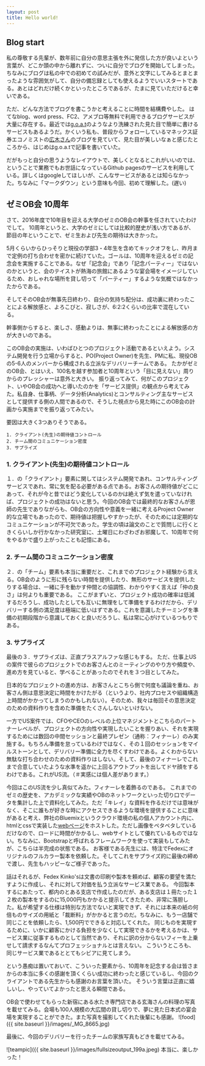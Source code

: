 ```yaml
---
layout: post
title: Hello world!
---
```


## Blog start
私の尊敬する先輩が、数年前に自分の意思主張を外に発信した方が良いよという言葉が、どこか頭の中から離れずに、ついに自分でブログを開始してしまった。
ちなみにブログは私の中での初めての試みだが、意外と文字にしてみるとまとまったような雰囲気がして、自分の備忘録としても使えるようでいいスタートである。あとはどれだけ続くかといったところであるが、たまに見ていただけると幸いである。

ただ、どんな方法でブログを書こうかと考えることに時間を結構費やした。
はてなblog、word press、FC2、アメブロ等無料で利用できるブログサービスが大量に存在する。最近では[g.o.a.t](https://www.goat.at/)のようなより洗練された見た目で簡単に書けるサービスもあるようだ。かくいう私も、普段からフォローしているマネックス証券エコノミストの[広木さん](https://hiroki.goat.me/)のブログを見ていて、見た目が美しいなぁと感じたところから、はじめはg.o.a.tで記事を書いていた。

だがもっと自分の思うようなレイアウトで、美しくとなるとこれがいいのでは、ということで業務でもお世話になっているGithub pagesのサービスを利用している。詳しくはgoogleしてほしいが、こんなサービスがあるとは知らなかった。ちなみに「マークダウン」という意味も今回、初めて理解した。(遅い)



## ゼミOB会 10周年

さて、2016年度で10年目を迎える大学のゼミのOB会の幹事を任されていたわけでして。
10周年というと、大学のゼミにしては比較的歴史が浅い方であるが、節目の年ということで、ゼミ生および先生の期待は大きかった。

5月くらいからひっそりと現役の学部3・4年生を含めてキックオフをし、昨月まで定例の打ち合わせを密かに続けていた。ゴールは、10周年を迎えるゼミの記念会を実施することである。なぜ「記念会」であり「記念パーティー」ではないのかというと、会のテイストが熱海の旅館にあるような宴会場をイメージしているため、おしゃれな場所を貸し切って「パーティー」するような気概ではなかったからである。

そしてそのOB会が無事先日終わり、自分の気持ち配分は、成功裏に終わったことによる解放感と、よろこびと、寂しさが、6:2:2くらいの比率で混在している。

幹事側からすると、楽しさ、感動よりは、無事に終わったことによる解放感の方が大きいのである。


このOB会の実施は、いわばひとつのプロジェクト活動であるといえよう。システム開発を行う立場からすると、PO(Project Owner)を先生、PMに私、現役OBの5-6人のメンバーから構成される立派なデリバリーチームである。
たかがゼミのOB会、とはいえ、100名を越す参加者と10周年という「目に見えない」周りからのプレッシャーは意外と大きい。
振り返ってみて、何がこのプロジェクト、いやOB会の成功へと導いたのかを「サービス提供」の観点から考えてみた。私自身、仕事柄、データ分析(Analytics)とコンサルティング主なサービスとして提供する側の人間であるので、そうした視点から見た時にこのOB会の計画から実施までを振り返ってみたい。

要因は大きく3つありそうである。

```
1. クライアント(先生)の期待値コントロール
2. チーム間のコミュニケーション密度
3. サプライズ
```

### 1. クライアント(先生)の期待値コントロール
１．の「クライアント」要素に関してはシステム開発であれ、コンサルティングサービスであれ、常に気を配る必要がある点である。お客さんの期待値がどこにあって、それが今と昔ではどう変化しているのかは絶えず気を遣っていなければ、プロジェクトの成功はないと思う。今回のOB会では最終的なお客さんが恩師の先生でありながらも、OB会の方向性や意義を一緒に考えるProject Owner的な立場でもあったので、期待値は把握しやすかったが、そのためには定期的なコミュニケーションが不可欠であった。学生の頃は論文のことで質問しに行くときくらいしか行かなかった研究室に、土曜日にわざわざお邪魔して、10周年で何をやるかで盛り上がったことも記憶にある。

### 2. チーム間のコミュニケーション密度
２．の「チーム」要素も本当に重要だと、これまでのプロジェクト経験から言える。OB会のように形に残らない時間を提供したり、無形のサービスを提供したりする場合は、一緒に手を動かす仲間との協調性、わかりやすく言えば「仲の良さ」は何よりも重要である。
ここがまずいと、プロジェクト成功の確率は低減するだろうし、成功したとしても互いに無理をして準備をするわけだから、デリバリーする側の満足度は極端に低いはずである。これを意識したチーミングを準備の初期段階から意識しておくと良いだろうし、私は常に心がけているつもりである。

### 3. サプライズ
最後の３．サプライズは、正直プラスアルファな感じもする。
ただ、仕事上USの案件で彼らのプロジェクトでのお客さんとのミーティングのやり方や頻度や、進め方を見ていると、学べることがあったのでそれを３つ目としてみた。

日本的なプロジェクトの進め方は、お客さんとこちら側で何度も議論を重ね、お客さん側は意思決定に時間をかけたがる（というより、社内プロセスや組織構造上時間がかかってしまうのかもしれない）。そのため、我々は毎回その意思決定のための資料作りを含めた準備をたくさんしないといけない。

一方でUS案件では、CFOやCEOのレベルの上位マネジメントとこちらのパートナーレベルが、プロジェクトの方向性や実現したいことを握りあい、それを実現するためには数回の中間セッションと最終プレゼン（通称：フィナーレ）のみ実施する。もちろん準備を怠っているわけではなく、その１回のセッションをマイルストーンとして、デリバリー準備に全力を尽くすわけである。よくわからない無駄な打ち合わせのための資料作りはしない。そして、最後のフィナーレでこれまで合意していたような水準を遥かに上回るアウトプットを出してドヤ顔をするわけである。これがUS流。（＃実感には個人差があります。）

今回はこのUS流を少し真似てみた。フィナーレを着飾るのである。
これまでのゼミの歴史を、アカデミックな実績やOBのネットワークといった切り口でデータを集計した上で資料化してみた。ただ「キレイ」な資料を作るだけでは意味がなく、そこに誰もが好きな時にアクセスできるような環境を提供することに意味があると考え、弊社のBluemixというクラウド環境の私の個人アカウント内に、htmlとcssで実装した[webページ](http://ysmr.mybluemix.net/)をホストした。ただし画像をペタペタしているだけなので、ロードに時間がかかるし、webサイトとして優れているものではない。ちなみに、Bootstrapと呼ばれるフレームワークを使って実装もしてみたが、こちらは半完成の状態である。
お客様である先生には、特注でFedexにオリジナルのフルカラー製本を依頼した。そしてこれをサプライズ的に最後の締めで渡し、先生もハッピーなご様子であった。




話はそれるが、Fedex Kinko'sは文書の印刷や製本を頼めば、顧客の要望を満たすように作成し、それに対して対価を払う立派なサービス業である。
今回製本するにあたって、都内のとある支店で作成したのだが、ある支店は１冊たった１２枚の製本をするのに15,000円もかかると提示してきたため、非常に落胆した。私が希望する仕様は特別な方法でないと実現できず、それには本来の紙の何倍ものサイズの用紙と「裁断料」がかかると言うのだ。ちなみに、もう一店舗で同じことを依頼したら、1,500円でできると対応してくれた。
同じものを実現するために、いかに顧客にかける負担を少なくして実現できるかを考えるかは、サービス業に従事するものとして当然であり、それに訳の分からないフィーを上乗せして請求するなんてプロフェッショナルとは言えない。
こういうところも、同じサービス業であるととてもシビアに見てしまう。

という愚痴は置いておいて、こういった要素から、10周年を記念する会は皆さまからの本当に多くの感謝を頂くくらい成功に終わったと感じているし、今回のクライアントである先生からも感謝のお言葉を頂いた。
そういう言葉は正直に嬉しいし、やっていてよかったと思える瞬間である。



OB会で使わせてもらった新宿にある水たき専門店である玄海さんの料理の写真を載せてみる。会場も100人規模の大広間の貸し切りで、夢に見た日本式の宴会場を実現することができた。また写真を撮影してくれた後輩にも感謝。
![food]({{ site.baseurl }}/images/_MG_8665.jpg)


最後に、今回のデリバリーを行ったチームの家族写真もどきを載せてみる。

![teampic]({{ site.baseurl }}/images/fullsizeoutput_199a.jpeg)
本当に、楽しかった！
